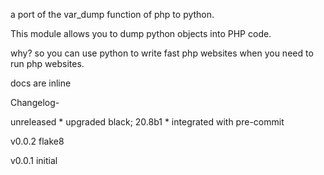 a port of the var_dump function of php to python.

This module allows you to dump python objects into PHP code.

why? so you can use python to write fast php websites when you need to run php websites.

docs are inline


Changelog-

unreleased
	* upgraded black; 20.8b1
	* integrated with pre-commit


v0.0.2
	flake8

v0.0.1
	initial
